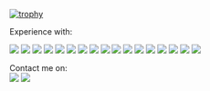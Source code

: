 [![trophy](https://github-profile-trophy.vercel.app/?username=lalaithan&theme=dracula)](https://github.com/ryo-ma/github-profile-trophy)

Experience with:
<!-- badges --> <div> <!-- red --> <img src="https://img.shields.io/badge/ruby-%23CC342D.svg?&style=for-the-badge&logo=ruby&logoColor=white"/> <img src="https://img.shields.io/badge/apache%20-%23D42029.svg?&style=for-the-badge&logo=apache&logoColor=white"/> <!-- orange --><img src="https://img.shields.io/badge/html5%20-%23E34F26.svg?&style=for-the-badge&logo=html5&logoColor=white"/> <img src="https://img.shields.io/badge/git%20-%23F05033.svg?&style=for-the-badge&logo=git&logoColor=white"/> <!-- green --><img src="https://img.shields.io/badge/node.js%20-%2343853D.svg?&style=for-the-badge&logo=node.js&logoColor=white"/> <!-- blue --><img src="https://img.shields.io/badge/php-%23777BB4.svg?&style=for-the-badge&logo=php&logoColor=white"/> <img src="https://img.shields.io/badge/jquery%20-%230769AD.svg?&style=for-the-badge&logo=jquery&logoColor=white"/> <img src="https://img.shields.io/badge/r-%23276DC3.svg?&style=for-the-badge&logo=r&logoColor=white"/> <img src="https://img.shields.io/badge/css3%20-%231572B6.svg?&style=for-the-badge&logo=css3&logoColor=white"/> <img src="https://img.shields.io/badge/github%20-%23121011.svg?&style=for-the-badge&logo=github&logoColor=white"/> <img src="https://img.shields.io/badge/mysql-%2300f.svg?&style=for-the-badge&logo=mysql&logoColor=white"/> <img src="https://img.shields.io/badge/c%20-%2300599C.svg?&style=for-the-badge&logo=c&logoColor=white"/> <img src ="https://img.shields.io/badge/postgres-%23316192.svg?&style=for-the-badge&logo=postgresql&logoColor=white"/> <!-- purple --><img src="https://img.shields.io/badge/bootstrap%20-%23563D7C.svg?&style=for-the-badge&logo=bootstrap&logoColor=white"/> <!-- black --><img src="https://img.shields.io/badge/javascript%20-%23323330.svg?&style=for-the-badge&logo=javascript&logoColor=%23F7DF1E"/> <img src="https://img.shields.io/badge/markdown-%23000000.svg?&style=for-the-badge&logo=markdown&logoColor=white"/> <img src="https://img.shields.io/badge/gitlab%20-%23181717.svg?&style=for-the-badge&logo=gitlab&logoColor=white"/> </div>

Contact me on:  
<a href="https://www.linkedin.com/in/andersonama/"><img src="https://img.shields.io/badge/linkedin%20-%230077B5.svg?&style=for-the-badge&logo=linkedin&logoColor=white"/></a> <a href="https://twitter.com/ash1eyish"><img src="https://img.shields.io/badge/ash1eyish%20-%231DA1F2.svg?&style=for-the-badge&logo=Twitter&logoColor=white"/></a>
